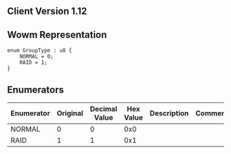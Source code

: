 ## Client Version 1.12

## Wowm Representation
```rust,ignore
enum GroupType : u8 {
    NORMAL = 0;    
    RAID = 1;    
}

```
## Enumerators
| Enumerator | Original | Decimal Value | Hex Value | Description | Comment |
| --------- | -------- | ------------- | --------- | ----------- | ------- |
| NORMAL | 0 | 0 | 0x0 |  |  |
| RAID | 1 | 1 | 0x1 |  |  |
